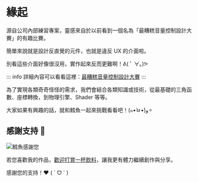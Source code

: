 # 緣起

源自公司內部練習專案，靈感來自於以前看到一個名為「最糟糕音量控制設計大賽」的有趣比賽。

簡單來說就是設計反直覺的元件，也就是違反 UX 的介面啦。

別看這些介面好像很沒用，實作起來反而更難啊！ᕕ( ﾟ ∀。)ᕗ

::: info
詳細內容可以看看這裡：[最糟糕音量控制設計大賽](https://www.inside.com.tw/article/9591-reddit-volume-slider)
:::

為了實現各類奇奇怪怪的需求，我們會結合各類知識或技術，從最基礎的三角函數、座標轉換，到物理引擎、Shader 等等。

大家如果有興趣的話，就和鱈魚一起來挑戰看看吧！(๑•̀ㅂ•́)و✧

## 感謝支持 💝

![鱈魚感謝您](/codfish.webp)

若您喜歡我的作品，[歡迎打賞一杯飲料](https://portaly.cc/codfish/support)，讓我更有體力繼續創作與分享。

感謝您的支持！❤ ( ˊ ᗜ ˋ  )
